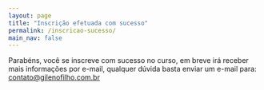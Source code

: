```yaml
---
layout: page
title: "Inscrição efetuada com sucesso"
permalink: /inscricao-sucesso/
main_nav: false
---
```


Parabéns, você se inscreve com sucesso no curso, em breve irá receber mais informações por e-mail, qualquer dúvida basta enviar um e-mail para: [contato@gilenofilho.com.br](mailto:contato@gilenofilho.com.br)
